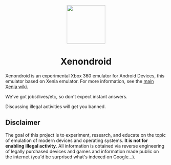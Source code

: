 <p align="center">
    <a href="https://github.com/yogiags86/xenondroid-emu/tree/master/assets/icon">
        <img height="120px" src="https://raw.githubusercontent.com/yogiags86/xenondroid-emu/master/assets/icon/128.png" />
    </a>
</p>

<h1 align="center">Xenondroid</h1>

Xenondroid is an experimental Xbox 360 emulator for Android Devices, this emulator based on Xenia emulator. For more information, see the
[main Xenia wiki](https://github.com/xenia-project/xenia/wiki).


We've got jobs/lives/etc, so don't expect instant answers.

Discussing illegal activities will get you banned.


## Disclaimer

The goal of this project is to experiment, research, and educate on the topic
of emulation of modern devices and operating systems. **It is not for enabling
illegal activity**. All information is obtained via reverse engineering of
legally purchased devices and games and information made public on the internet
(you'd be surprised what's indexed on Google...).

